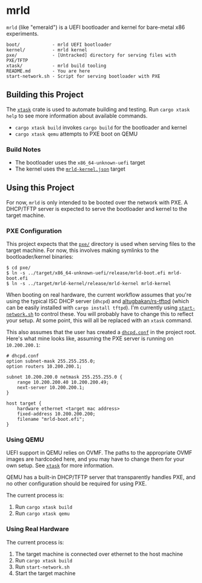 # mrld

`mrld` (like "emerald") is a UEFI bootloader and kernel for bare-metal x86 
experiments.

```
boot/            - mrld UEFI bootloader
kernel/          - mrld kernel
pxe/             - [Untracked] directory for serving files with PXE/TFTP
xtask/           - mrld build tooling
README.md        - You are here
start-network.sh - Script for serving bootloader with PXE
```

## Building this Project

The [`xtask`](./xtask) crate is used to automate building and testing.
Run `cargo xtask help` to see more information about available commands. 

- `cargo xtask build` invokes `cargo build` for the bootloader and kernel
- `cargo xtask qemu` attempts to PXE boot on QEMU 

### Build Notes

- The bootloader uses the `x86_64-unknown-uefi` target
- The kernel uses the [`mrld-kernel.json`](./mrld-kernel.json) target

## Using this Project

For now, `mrld` is only intended to be booted over the network with PXE. 
A DHCP/TFTP server is expected to serve the bootloader and kernel to the 
target machine. 

### PXE Configuration

This project expects that the [`pxe/`](./pxe) directory is used when serving 
files to the target machine. For now, this involves making symlinks to 
the bootloader/kernel binaries: 

```
$ cd pxe/
$ ln -s ../target/x86_64-unknown-uefi/release/mrld-boot.efi mrld-boot.efi
$ ln -s ../target/mrld-kernel/release/mrld-kernel mrld-kernel
```

When booting on real hardware, the current workflow assumes that you're using the 
typical ISC DHCP server (`dhcpd`) and [altugbakan/rs-tftpd](https://github.com/altugbakan/rs-tftpd)
(which can be easily installed with `cargo install tftpd`).
I'm currently using [`start-network.sh`](./start-network.sh) to control 
these. You will probably have to change this to reflect your setup. 
At some point, this will all be replaced with an `xtask` command. 

This also assumes that the user has created a [`dhcpd.conf`](./dhcpd.conf) in 
the project root. Here's what mine looks like, assuming the PXE server is 
running on `10.200.200.1`: 

```
# dhcpd.conf
option subnet-mask 255.255.255.0;
option routers 10.200.200.1;

subnet 10.200.200.0 netmask 255.255.255.0 {
	range 10.200.200.40 10.200.200.49;
    next-server 10.200.200.1; 
}

host target {
	hardware ethernet <target mac address>
	fixed-address 10.200.200.200;
	filename "mrld-boot.efi";
}
```

### Using QEMU

UEFI support in QEMU relies on OVMF. The paths to the appropriate OVMF images 
are hardcoded here, and you may have to change them for your own setup. 
See [`xtask`](./xtask/src/main.rs) for more information. 

QEMU has a built-in DHCP/TFTP server that transparently handles PXE, and 
no other configuration should be required for using PXE. 

The current process is:

1. Run `cargo xtask build`
2. Run `cargo xtask qemu`

### Using Real Hardware

The current process is:

1. The target machine is connected over ethernet to the host machine
2. Run `cargo xtask build`
3. Run `start-network.sh`
4. Start the target machine

